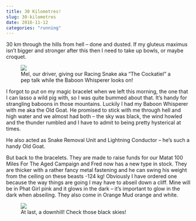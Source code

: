 ```yaml
---
title: 30 Kilometres!
slug: 30-kilometres
date: 2016-11-12
categories: "running"
---
```


<p>30 km through the hills from hell – done and dusted. If my gluteus maximus isn’t bigger and stronger after this then I need to take up bowls, or maybe croquet.</p>
<figure><img src="http://res.cloudinary.com/dy6grlu8z/image/upload/v1558841764/dznhzfcvtahfaw0urld3.jpg"/><figcaption>Mel, our driver, giving our Racing Snake aka “The Cockatiel” a pep talk while the Baboon Whisperer looks on!</figcaption></figure>
<p>I forgot to put on my magic bracelet when we left this morning, the one that I can lasso a wild pig with, so I was quite bummed about that. It’s handy for strangling baboons in those mountains. Luckily I had my Baboon Whisperer with me aka the Old Goat. He promised to stick with me through hell and high water and we almost had both – the sky was black, the wind howled and the thunder rumbled and I have to admit to being pretty hysterical at times.</p>
<p>He also acted as Snake Removal Unit and Lightning Conductor – he’s such a handy Old Goat.</p>
<p>But back to the bracelets. They are made to raise funds for our Matat 100 Miles For The Aged Campaign and Fred now has a new type in stock. They are thicker with a rather fancy metal fastening and he can swing his weight from the ceiling on these beasts -124 kg! Obviously I have ordered one because the way things are going I may have to abseil down a cliff. Mine will be in Phat Girl pink and it glows in the dark – it’s important to glow in the dark when abseiling. They also come in Orange Mud orange and white.</p>
<figure><img src="http://res.cloudinary.com/dy6grlu8z/image/upload/v1558841765/a5lafne9lng9cqqs4g5p.jpg"/><figcaption>At last, a downhill! Check those black skies!</figcaption></figure>










